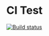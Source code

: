 # CI Test
[![Build status](https://ci.appveyor.com/api/projects/status/qbf5yqja04g8qjwe?svg=true)](https://ci.appveyor.com/project/AlyonaKh29/ajs-tests-mocking)
